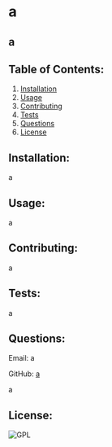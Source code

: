 # a


## a
            
## Table of Contents:
1. [Installation](#installation)
1. [Usage](#usage)
1. [Contributing](#contributing)
1. [Tests](#tests)
1. [Questions](#questions)
1. [License](#license)
            
## Installation:
a
            
## Usage:
a
            
## Contributing:
a
            
## Tests:
a
    
## Questions:
Email: a


GitHub: 
[a](https://github.com/a)


a

## License:
  ![GPL](https://img.shields.io/badge/license-GPL-blue)
  